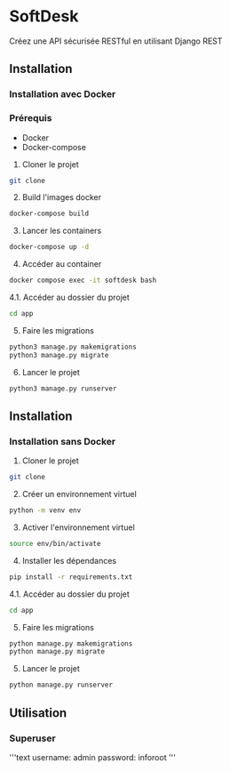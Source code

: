 # SoftDesk
Créez une API sécurisée RESTful en utilisant Django REST

## Installation

### Installation avec Docker

### Prérequis

-   Docker
-   Docker-compose

1. Cloner le projet

```bash
git clone 
```

2. Build l'images docker

```bash
docker-compose build
```

3. Lancer les containers

```bash
docker-compose up -d
```

4. Accéder au container

```bash
docker compose exec -it softdesk bash
```

4.1. Accéder au dossier du projet

```bash
cd app
```

5. Faire les migrations

```bash
python3 manage.py makemigrations
python3 manage.py migrate
```

6. Lancer le projet

```bash
python3 manage.py runserver
```

## Installation

### Installation sans Docker

1. Cloner le projet

```bash
git clone
```

2. Créer un environnement virtuel

```bash
python -m venv env
```

3. Activer l'environnement virtuel

```bash
source env/bin/activate
```

4. Installer les dépendances

```bash
pip install -r requirements.txt
```

4.1. Accéder au dossier du projet

```bash
cd app
```

5. Faire les migrations

```bash
python manage.py makemigrations
python manage.py migrate
```

5. Lancer le projet

```bash
python manage.py runserver
```

## Utilisation

### Superuser

'''text
username: admin
password: inforoot
'''